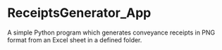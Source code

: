 # ReceiptsGenerator_App
A simple Python program which generates conveyance receipts in PNG format from an Excel sheet in a defined folder.
